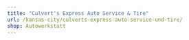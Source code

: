 ```yaml
---
title: "Culvert's Express Auto Service & Tire"
url: /kansas-city/culverts-express-auto-service-und-tire/
shop: Autowerkstatt
---
```

